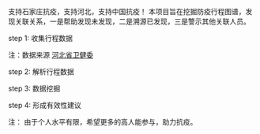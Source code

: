  支持石家庄抗疫，支持河北，支持中国抗疫！
 本项目旨在挖掘防疫行程图谱，发现关联关系，一是帮助发现未发现，二是溯源已发现，三是警示其他关联人员。
 
  step 1: 收集行程数据


   注：数据来源 [河北省卫健委](http://wsjkw.hebei.gov.cn/)

  step 2: 解析行程数据

  step 3: 数据挖掘

  step 4: 形成有效性建议
  
  注： 由于个人水平有限，希望更多的高人能参与，助力抗疫。
